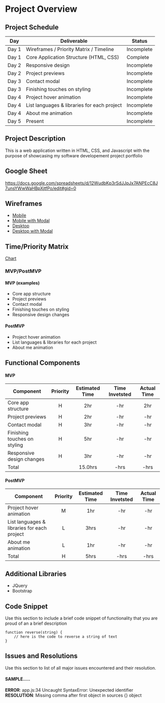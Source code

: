 # Project Overview

## Project Schedule

|  Day | Deliverable | Status
|---|---| ---|
|Day 1| Wireframes / Priority Matrix / Timeline | Incomplete
|Day 1| Core Application Structure (HTML, CSS) | Complete
|Day 2| Responsive design | Incomplete
|Day 2| Project previews | Incomplete
|Day 3| Contact modal | Incomplete
|Day 3| Finishing touches on styling | Incomplete
|Day 4| Project hover animation | Incomplete
|Day 4| List languages & libraries for each project | Incomplete
|Day 4| About me animation | Incomplete
|Day 5| Present | Incomplete

## Project Description

This is a web application written in HTML, CSS, and Javascript with the purpose of showcasing my software developement project portfolio

## Google Sheet

https://docs.google.com/spreadsheets/d/12WudbKp3rSdJJpJx7ANPEcC8J7unsYWwWaHBpXjtfPo/edit#gid=0

## Wireframes

- [Mobile](images/wireframe_mobile.jpg)
- [Mobile with Modal](images/wireframe_mobile_modal.jpg)
- [Desktop](images/wireframe_desktop.jpg)
- [Desktop with Modal](images/wireframe_desktop_modal.jpg)


## Time/Priority Matrix 

[Chart](images/time_priority_matrix.jpg)

### MVP/PostMVP

#### MVP (examples)

- Core app structure
- Project previews 
- Contact modal 
- Finishing touches on styling
- Responsive design changes

#### PostMVP 

- Project hover animation
- List languages & libraries for each project
- About me animation

## Functional Components

#### MVP
| Component | Priority | Estimated Time | Time Invetsted | Actual Time |
| --- | :---: |  :---: | :---: | :---: |
| Core app structure | H | 2hr | -hr | 2hr|
| Project previews | H | 2hr | -hr | -hr|
| Contact modal | H | 3hr | -hr | -hr |
| Finishing touches on styling | H | 5hr | -hr | -hr|
| Responsive design changes | H | 3hr | -hr | -hr|
| Total |  | 15.0hrs| -hrs | -hrs |

#### PostMVP
| Component | Priority | Estimated Time | Time Invetsted | Actual Time |
| --- | :---: |  :---: | :---: | :---: |
| Project hover animation | M | 1hr | -hr | -hr|
| List languages & libraries for each project | L | 3hrs| -hr | -hr |
| About me animation | L | 1hr | -hr | -hr|
| Total | H | 5hrs| -hrs | -hrs |

## Additional Libraries
- JQuery
- Bootstrap

## Code Snippet

Use this section to include a brief code snippet of functionality that you are proud of an a brief description  

```
function reverse(string) {
	// here is the code to reverse a string of text
}
```

## Issues and Resolutions
 Use this section to list of all major issues encountered and their resolution.

#### SAMPLE.....
**ERROR**: app.js:34 Uncaught SyntaxError: Unexpected identifier                                
**RESOLUTION**: Missing comma after first object in sources {} object
